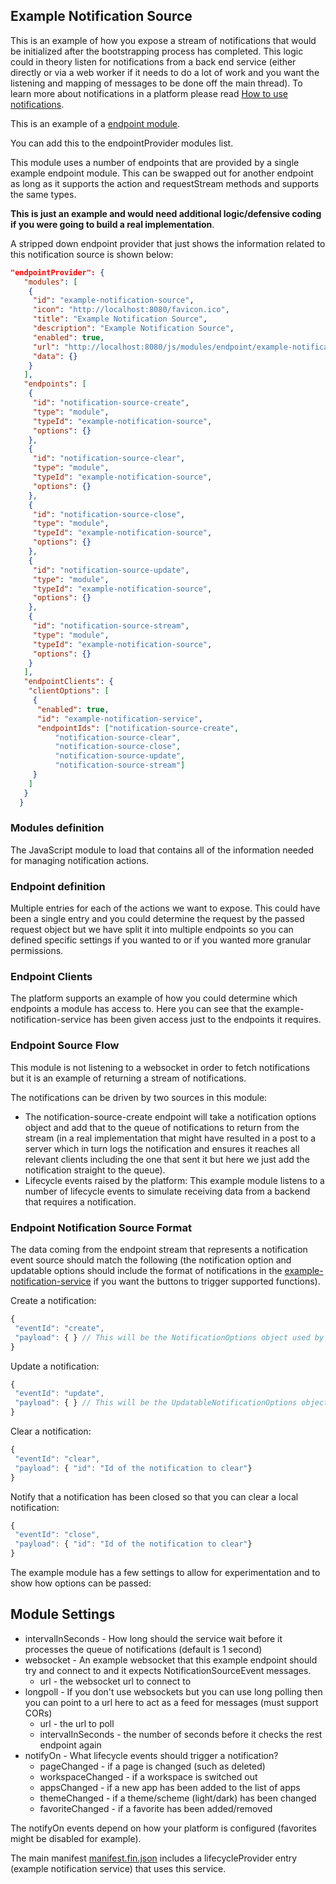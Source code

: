 ## Example Notification Source

This is an example of how you expose a stream of notifications that would be initialized after the bootstrapping process has completed. This logic could in theory listen for notifications from a back end service (either directly or via a web worker if it needs to do a lot of work and you want the listening and mapping of messages to be done off the main thread). To learn more about notifications in a platform please read [How to use notifications](../../../../../docs/how-to-use-notifications.md).

This is an example of a [endpoint module](../../../../../docs/how-to-define-endpoints.md).

You can add this to the endpointProvider modules list.

This module uses a number of endpoints that are provided by a single example endpoint module. This can be swapped out for another endpoint as long as it supports the action and requestStream methods and supports the same types.

**This is just an example and would need additional logic/defensive coding if you were going to build a real implementation**.

A stripped down endpoint provider that just shows the information related to this notification source is shown below:

```json
"endpointProvider": {
   "modules": [
    {
     "id": "example-notification-source",
     "icon": "http://localhost:8080/favicon.ico",
     "title": "Example Notification Source",
     "description": "Example Notification Source",
     "enabled": true,
     "url": "http://localhost:8080/js/modules/endpoint/example-notification-source.bundle.js",
     "data": {}
    }
   ],
   "endpoints": [
    {
     "id": "notification-source-create",
     "type": "module",
     "typeId": "example-notification-source",
     "options": {}
    },
    {
     "id": "notification-source-clear",
     "type": "module",
     "typeId": "example-notification-source",
     "options": {}
    },
    {
     "id": "notification-source-close",
     "type": "module",
     "typeId": "example-notification-source",
     "options": {}
    },
    {
     "id": "notification-source-update",
     "type": "module",
     "typeId": "example-notification-source",
     "options": {}
    },
    {
     "id": "notification-source-stream",
     "type": "module",
     "typeId": "example-notification-source",
     "options": {}
    }
   ],
   "endpointClients": {
    "clientOptions": [
     {
      "enabled": true,
      "id": "example-notification-service",
      "endpointIds": ["notification-source-create",
          "notification-source-clear",
          "notification-source-close",
          "notification-source-update",
          "notification-source-stream"]
     }
    ]
   }
  }
```

### Modules definition

The JavaScript module to load that contains all of the information needed for managing notification actions.

### Endpoint definition

Multiple entries for each of the actions we want to expose. This could have been a single entry and you could determine the request by the passed request object but we have split it into multiple endpoints so you can defined specific settings if you wanted to or if you wanted more granular permissions.

### Endpoint Clients

The platform supports an example of how you could determine which endpoints a module has access to. Here you can see that the example-notification-service has been given access just to the endpoints it requires.

### Endpoint Source Flow

This module is not listening to a websocket in order to fetch notifications but it is an example of returning a stream of notifications.

The notifications can be driven by two sources in this module:

- The notification-source-create endpoint will take a notification options object and add that to the queue of notifications to return from the stream (in a real implementation that might have resulted in a post to a server which in turn logs the notification and ensures it reaches all relevant clients including the one that sent it but here we just add the notification straight to the queue).
- Lifecycle events raised by the platform: This example module listens to a number of lifecycle events to simulate receiving data from a backend that requires a notification.

### Endpoint Notification Source Format

The data coming from the endpoint stream that represents a notification event source should match the following (the notification option and updatable options should include the format of notifications in the [example-notification-service](../../endpoint/example-notification-source/README.md) if you want the buttons to trigger supported functions).

Create a notification:

```js
{
 "eventId": "create",
 "payload": { } // This will be the NotificationOptions object used by the OpenFin Notification Library.
}
```

Update a notification:

```js
{
 "eventId": "update",
 "payload": { } // This will be the UpdatableNotificationOptions object used by the OpenFin Notification Library.
}
```

Clear a notification:

```js
{
 "eventId": "clear",
 "payload": { "id": "Id of the notification to clear"}
}
```

Notify that a notification has been closed so that you can clear a local notification:

```js
{
 "eventId": "close",
 "payload": { "id": "Id of the notification to clear"}
}
```

The example module has a few settings to allow for experimentation and to show how options can be passed:

## Module Settings

- intervalInSeconds - How long should the service wait before it processes the queue of notifications (default is 1 second)
- websocket - An example websocket that this example endpoint should try and connect to and it expects NotificationSourceEvent messages.
  - url - the websocket url to connect to
- longpoll - If you don't use websockets but you can use long polling then you can point to a url here to act as a feed for messages (must support CORs)
  - url - the url to poll
  - intervalInSeconds - the number of seconds before it checks the rest endpoint again
- notifyOn - What lifecycle events should trigger a notification?
  - pageChanged - if a page is changed (such as deleted)
  - workspaceChanged - if a workspace is switched out
  - appsChanged - if a new app has been added to the list of apps
  - themeChanged - if a theme/scheme (light/dark) has been changed
  - favoriteChanged - if a favorite has been added/removed

The notifyOn events depend on how your platform is configured (favorites might be disabled for example).

The main manifest [manifest.fin.json](../../../../../public/manifest.fin.json) includes a lifecycleProvider entry (example notification service) that uses this service.
